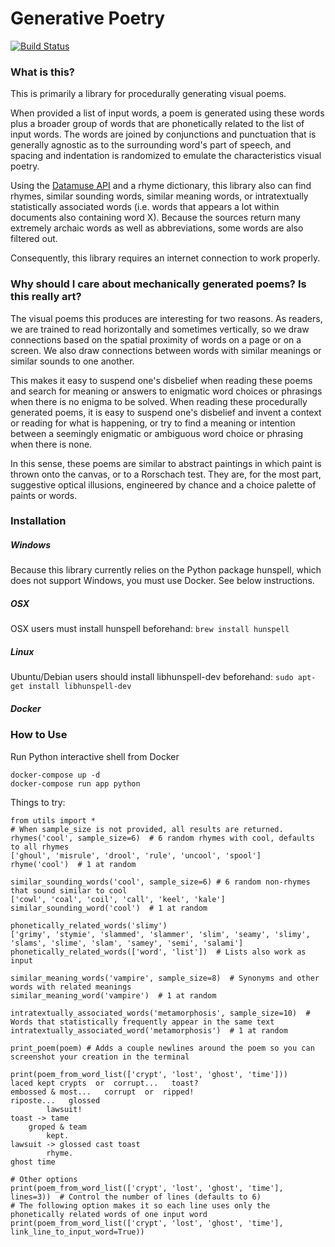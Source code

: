 # Generative Poetry

[![Build Status](https://travis-ci.org/coreybobco/generativepoetry-py.svg?branch=master)](https://travis-ci.org/coreybobco/generativepoetry-py)

### What is this? 

This is primarily a library for procedurally generating visual poems. 

When provided a list of input words, a poem is generated using these words plus a broader group of words that are phonetically related to the list of input words. The words are joined by conjunctions and punctuation that is generally agnostic as to the surrounding word's part of speech, and spacing and indentation is randomized to emulate the characteristics visual poetry.

Using the [Datamuse API](https://pypi.org/project/python-datamuse/) and a rhyme dictionary, this library also can find rhymes, similar sounding words, similar meaning words, or intratextually statistically associated words (i.e. words that appears a lot within documents also containing word X). Because the sources return many extremely archaic words as well as abbreviations, some words are also filtered out.

Consequently, this library requires an internet connection to work properly. 

### Why should I care about mechanically generated poems? Is this really art?

The visual poems this produces are interesting for two reasons. As readers, we are trained to read horizontally and sometimes vertically, so we draw connections based on the spatial proximity of words on a page or on a screen. We also draw connections between words with similar meanings or similar sounds to one another. 

This makes it easy to suspend one's disbelief when reading these poems and search for meaning or answers to enigmatic word choices or phrasings when there is no enigma to be solved. 
When reading these procedurally generated poems, it is easy to suspend one's disbelief and invent a context or reading for what is happening, or try to find a meaning or intention between a seemingly enigmatic or ambiguous word choice or phrasing when there is none. 

In this sense, these poems are similar to abstract paintings in which paint is thrown onto the canvas, or to a Rorschach test. They are, for the most part, suggestive optical illusions, engineered by chance and a choice palette of paints or words.

### Installation

##### Windows
Because this library currently relies on the Python package hunspell, which does not support Windows, you must use Docker. See below instructions.

##### OSX

OSX users must install hunspell beforehand: `brew install hunspell`

##### Linux

Ubuntu/Debian users should install libhunspell-dev beforehand:  `sudo apt-get install libhunspell-dev`

##### Docker



### How to Use
Run Python interactive shell from Docker

```
docker-compose up -d
docker-compose run app python
```

Things to try:
```
from utils import *
# When sample_size is not provided, all results are returned.
rhymes('cool', sample_size=6)  # 6 random rhymes with cool, defaults to all rhymes
['ghoul', 'misrule', 'drool', 'rule', 'uncool', 'spool']
rhyme('cool')  # 1 at random

similar_sounding_words('cool', sample_size=6) # 6 random non-rhymes that sound similar to cool
['cowl', 'coal', 'coil', 'call', 'keel', 'kale']
similar_sounding_word('cool')  # 1 at random

phonetically_related_words('slimy')
['grimy', 'stymie', 'slammed', 'slammer', 'slim', 'seamy', 'slimy', 'slams', 'slime', 'slam', 'samey', 'semi', 'salami']
phonetically_related_words(['word', 'list'])  # Lists also work as input

similar_meaning_words('vampire', sample_size=8)  # Synonyms and other words with related meanings
similar_meaning_word('vampire')  # 1 at random

intratextually_associated_words('metamorphosis', sample_size=10)  # Words that statistically frequently appear in the same text
intratextually_associated_word('metamorphosis')  # 1 at random

print_poem(poem) # Adds a couple newlines around the poem so you can screenshot your creation in the terminal

print(poem_from_word_list(['crypt', 'lost', 'ghost', 'time']))
laced kept crypts  or  corrupt...   toast?
embossed & most...   corrupt  or  ripped!
riposte...   glossed
        lawsuit!
toast -> tame
    groped & team
        kept.
lawsuit -> glossed cast toast
        rhyme.
ghost time

# Other options
print(poem_from_word_list(['crypt', 'lost', 'ghost', 'time'], lines=3))  # Control the number of lines (defaults to 6)
# The following option makes it so each line uses only the phonetically related words of one input word
print(poem_from_word_list(['crypt', 'lost', 'ghost', 'time'], link_line_to_input_word=True))

```
